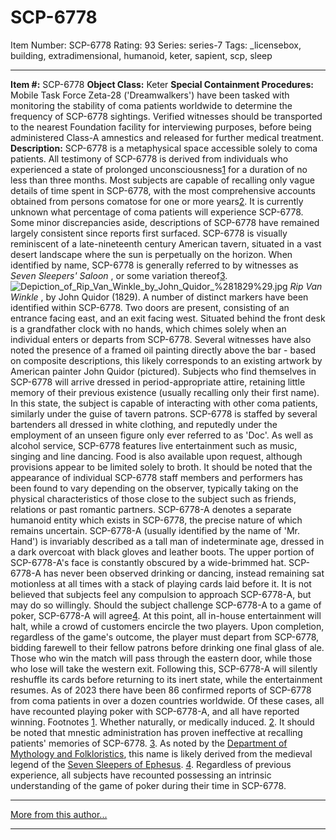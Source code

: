 # SCP-6778
Item Number: SCP-6778
Rating: 93
Series: series-7
Tags: _licensebox, building, extradimensional, humanoid, keter, sapient, scp, sleep

---

**Item #:** SCP-6778
**Object Class:** Keter
**Special Containment Procedures:** Mobile Task Force Zeta-28 ('Dreamwalkers') have been tasked with monitoring the stability of coma patients worldwide to determine the frequency of SCP-6778 sightings. Verified witnesses should be transported to the nearest Foundation facility for interviewing purposes, before being administered Class-A amnestics and released for further medical treatment.
**Description:** SCP-6778 is a metaphysical space accessible solely to coma patients. All testimony of SCP-6778 is derived from individuals who experienced a state of prolonged unconsciousness[1](javascript:;) for a duration of no less than three months. Most subjects are capable of recalling only vague details of time spent in SCP-6778, with the most comprehensive accounts obtained from persons comatose for one or more years[2](javascript:;). It is currently unknown what percentage of coma patients will experience SCP-6778.
Some minor discrepancies aside, descriptions of SCP-6778 have remained largely consistent since reports first surfaced. SCP-6778 is visually reminiscent of a late-nineteenth century American tavern, situated in a vast desert landscape where the sun is perpetually on the horizon. When identified by name, SCP-6778 is generally referred to by witnesses as _Seven Sleepers' Saloon_ , or some variation thereof[3](javascript:;).
![Depiction_of_Rip_Van_Winkle_by_John_Quidor_%281829%29.jpg](https://upload.wikimedia.org/wikipedia/commons/1/1f/Depiction_of_Rip_Van_Winkle_by_John_Quidor_%281829%29.jpg)
_Rip Van Winkle_ , by John Quidor (1829).
A number of distinct markers have been identified within SCP-6778. Two doors are present, consisting of an entrance facing east, and an exit facing west. Situated behind the front desk is a grandfather clock with no hands, which chimes solely when an individual enters or departs from SCP-6778. Several witnesses have also noted the presence of a framed oil painting directly above the bar - based on composite descriptions, this likely corresponds to an existing artwork by American painter John Quidor (pictured).
Subjects who find themselves in SCP-6778 will arrive dressed in period-appropriate attire, retaining little memory of their previous existence (usually recalling only their first name). In this state, the subject is capable of interacting with other coma patients, similarly under the guise of tavern patrons. SCP-6778 is staffed by several bartenders all dressed in white clothing, and reputedly under the employment of an unseen figure only ever referred to as 'Doc'.
As well as alcohol service, SCP-6778 features live entertainment such as music, singing and line dancing. Food is also available upon request, although provisions appear to be limited solely to broth. It should be noted that the appearance of individual SCP-6778 staff members and performers has been found to vary depending on the observer, typically taking on the physical characteristics of those close to the subject such as friends, relations or past romantic partners.
SCP-6778-A denotes a separate humanoid entity which exists in SCP-6778, the precise nature of which remains uncertain. SCP-6778-A (usually identified by the name of 'Mr. Hand') is invariably described as a tall man of indeterminate age, dressed in a dark overcoat with black gloves and leather boots. The upper portion of SCP-6778-A's face is constantly obscured by a wide-brimmed hat. SCP-6778-A has never been observed drinking or dancing, instead remaining sat motionless at all times with a stack of playing cards laid before it. It is not believed that subjects feel any compulsion to approach SCP-6778-A, but may do so willingly.
Should the subject challenge SCP-6778-A to a game of poker, SCP-6778-A will agree[4](javascript:;). At this point, all in-house entertainment will halt, while a crowd of customers encircle the two players. Upon completion, regardless of the game's outcome, the player must depart from SCP-6778, bidding farewell to their fellow patrons before drinking one final glass of ale. Those who win the match will pass through the eastern door, while those who lose will take the western exit. Following this, SCP-6778-A will silently reshuffle its cards before returning to its inert state, while the entertainment resumes.
As of 2023 there have been 86 confirmed reports of SCP-6778 from coma patients in over a dozen countries worldwide. Of these cases, all have recounted playing poker with SCP-6778-A, and all have reported winning.
Footnotes
[1](javascript:;). Whether naturally, or medically induced.
[2](javascript:;). It should be noted that mnestic administration has proven ineffective at recalling patients' memories of SCP-6778.
[3](javascript:;). As noted by the [Department of Mythology and Folkloristics](/department-of-mythology-and-folkloristics-hub), this name is likely derived from the medieval legend of the [Seven Sleepers of Ephesus](https://en.wikipedia.org/wiki/Seven_Sleepers).
[4](javascript:;). Regardless of previous experience, all subjects have recounted possessing an intrinsic understanding of the game of poker during their time in SCP-6778.
* * *
[More from this author...](http://scp-wiki.wikidot.com/dr-leonerd-s-author-page)
* * *